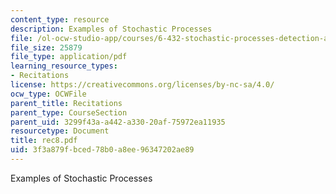 ```yaml
---
content_type: resource
description: Examples of Stochastic Processes
file: /ol-ocw-studio-app/courses/6-432-stochastic-processes-detection-and-estimation-spring-2004/3f3a879fbced78b0a8ee96347202ae89_rec8.pdf
file_size: 25879
file_type: application/pdf
learning_resource_types:
- Recitations
license: https://creativecommons.org/licenses/by-nc-sa/4.0/
ocw_type: OCWFile
parent_title: Recitations
parent_type: CourseSection
parent_uid: 3299f43a-a442-a330-20af-75972ea11935
resourcetype: Document
title: rec8.pdf
uid: 3f3a879f-bced-78b0-a8ee-96347202ae89
---
```

Examples of Stochastic Processes